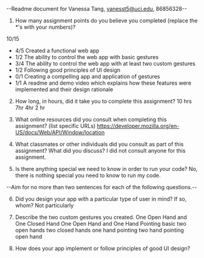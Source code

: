 --Readme document for Vanessa Tang, vanesst5@uci.edu, 86856328--

1. How many assignment points do you believe you completed (replace the *'s with your numbers)?

10/15
- 4/5 Created a functional web app
- 1/2 The ability to control the web app with basic gestures
- 3/4 The ability to control the web app with at least two custom gestures
- 1/2 Following good principles of UI design
- 0/1 Creating a compelling app and application of gestures
- 1/1 A readme and demo video which explains how these features were implemented and their design rationale

2. How long, in hours, did it take you to complete this assignment?
10 hrs
7hr
4hr
2 hr

3. What online resources did you consult when completing this assignment? (list specific URLs)
https://developer.mozilla.org/en-US/docs/Web/API/Window/location


4. What classmates or other individuals did you consult as part of this assignment? What did you discuss?
I did not consult anyone for this assignment.


5. Is there anything special we need to know in order to run your code?
No, there is nothing special you need to know to run my code.


--Aim for no more than two sentences for each of the following questions.--


6. Did you design your app with a particular type of user in mind? If so, whom?
Not particularly

7. Describe the two custom gestures you created.
One Open Hand and One Closed Hand
One Open Hand and One Hand Pointing
basic
two open hands
two closed hands
one hand pointing
two hand pointing
open hand

8. How does your app implement or follow principles of good UI design?
